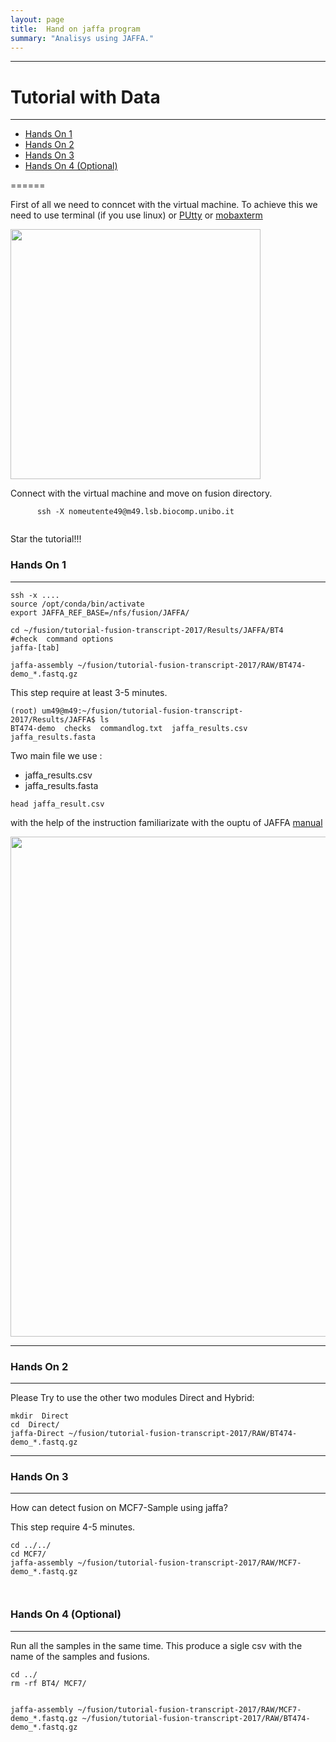 ```yaml
---
layout: page
title:  Hand on jaffa program
summary: "Analisys using JAFFA."
---
```

___

#  Tutorial with Data
---

* [Hands On 1]()
* [Hands On 2]()
* [Hands On 3]()
* [Hands On 4 (Optional)]()

======

First of all we need to conncet with the virtual machine. To achieve this we need to use terminal (if you use linux) or [PUtty](https://www.chiark.greenend.org.uk/~sgtatham/putty/latest.html) or [mobaxterm](http://mobaxterm.mobatek.net/download.html)

 
<img src="{{site.url}}/images/FirstStep.jpg" width="400">


Connect with the virtual machine and move on fusion directory.

  ```
  		ssh -X nomeutente49@m49.lsb.biocomp.unibo.it


  ```

Star the tutorial!!!

### Hands On 1
---
```
ssh -x ....
source /opt/conda/bin/activate
export JAFFA_REF_BASE=/nfs/fusion/JAFFA/

cd ~/fusion/tutorial-fusion-transcript-2017/Results/JAFFA/BT4
#check  command options
jaffa-[tab]
  
jaffa-assembly ~/fusion/tutorial-fusion-transcript-2017/RAW/BT474-demo_*.fastq.gz 

```


This step require at least 3-5  minutes. 

```(bash)
(root) um49@m49:~/fusion/tutorial-fusion-transcript-2017/Results/JAFFA$ ls
BT474-demo  checks  commandlog.txt  jaffa_results.csv  jaffa_results.fasta
```
Two main file we use :
 * jaffa_results.csv 
 * jaffa_results.fasta


```
head jaffa_result.csv

```
with the help of the instruction familiarizate with the ouptu of JAFFA [manual](https://github.com/Oshlack/JAFFA/wiki/OutputDescription)

<img src="{{site.url}}/images/jaffa_results.png" width="800">


---

### Hands On 2
---
Please Try to use the other two modules Direct and Hybrid:


```
mkdir  Direct
cd  Direct/
jaffa-Direct ~/fusion/tutorial-fusion-transcript-2017/RAW/BT474-demo_*.fastq.gz 

```
---

### Hands On 3
---

How can  detect fusion on MCF7-Sample using jaffa?

This step require 4-5  minutes. 


```
cd ../../
cd MCF7/
jaffa-assembly ~/fusion/tutorial-fusion-transcript-2017/RAW/MCF7-demo_*.fastq.gz



```



### Hands On 4 (Optional)
---
 Run all the samples in the same time. This produce a sigle  csv with the name of the samples and fusions.



```
cd ../
rm -rf BT4/ MCF7/


jaffa-assembly ~/fusion/tutorial-fusion-transcript-2017/RAW/MCF7-demo_*.fastq.gz ~/fusion/tutorial-fusion-transcript-2017/RAW/BT474-demo_*.fastq.gz



```
